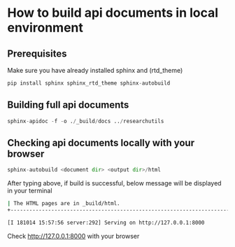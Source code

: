 # How to build api documents in local environment

## Prerequisites
Make sure you have already installed sphinx and (rtd_theme)

```python
pip install sphinx sphinx_rtd_theme sphinx-autobuild
```

## Building full api documents

```python
sphinx-apidoc -f -o ./_build/docs ../researchutils
```

## Checking api documents locally with your browser

```python
sphinx-autobuild <document dir> <output dir>/html
```

After typing above, if build is successful, below message will be displayed in your terminal

```sh
| The HTML pages are in _build/html.
+--------------------------------------------------------------------------------

[I 181014 15:57:56 server:292] Serving on http://127.0.0.1:8000
```

Check http://127.0.0.1:8000 with your browser